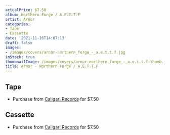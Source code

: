 ```yaml
---
actualPrice: $7.50
album: Northern Forge / A.E.T.T.F
artist: Arnor
categories:
- Tape
- Cassette
date: '2021-11-16T14:07:13'
draft: false
images:
- /images/covers/arnor-northern_forge_-_a.e.t.t.f.jpg
inStock: true
thumbnailImage: /images/covers/arnor-northern_forge_-_a.e.t.t.f-thumb.jpg
title: Arnor - Northern Forge / A.E.T.T.F
---
```


## Tape
* Purchase from [Caligari Records](https://caligarirecords.storenvy.com/products/32265721-arnor-northern-forge-a-e-t-t-f) for $7.50
## Cassette
* Purchase from [Caligari Records](https://caligarirecords.storenvy.com/products/32265721-arnor-northern-forge-a-e-t-t-f) for $7.50
